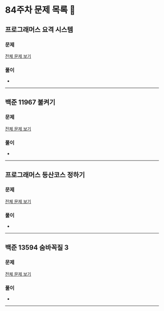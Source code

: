 # 84주차 문제 목록 📝

## 프로그래머스 요격 시스템
### 문제
[전체 문제 보기](https://school.programmers.co.kr/learn/courses/30/lessons/181188)    

### 풀이
- 
___

## 백준 11967 불켜기
### 문제
[전체 문제 보기](https://www.acmicpc.net/problem/11967)

### 풀이
- 
___

## 프로그래머스 등산코스 정하기
### 문제
[전체 문제 보기](https://school.programmers.co.kr/learn/courses/30/lessons/118669)

### 풀이
- 
___

## 백준 13594 숨바꼭질 3
### 문제
[전체 문제 보기](https://www.acmicpc.net/problem/13549)

### 풀이
- 
___
